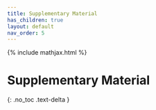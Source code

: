 ```yaml
---
title: Supplementary Material
has_children: true
layout: default
nav_order: 5
---
```

{% include mathjax.html %}

# Supplementary Material

{: .no_toc .text-delta }
